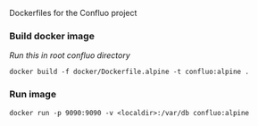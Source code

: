 Dockerfiles for the Confluo project

### Build docker image
*Run this in root confluo directory*
```
docker build -f docker/Dockerfile.alpine -t confluo:alpine .
```

### Run image
```
docker run -p 9090:9090 -v <localdir>:/var/db confluo:alpine
```
